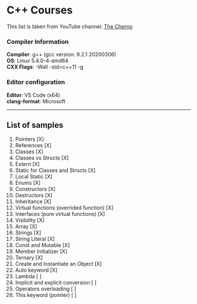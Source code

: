 # C++ Courses
This list is taken from YouTube channel: [The Cherno](https://www.youtube.com/user/TheChernoProject)

### Compiler Information
**Compiler**: g++ (gcc version: 9.2.1 20200306)  
**OS**: Linux 5.4.0-4-amd64  
**CXX Flags**: -Wall -std=c++11 -g  

### Editor configuration
**Editor**: VS Code (x64)  
**clang-format**: Microsoft

---

## List of samples

1. Pointers                                     [X]
2. References                                   [X]
3. Classes                                      [X]
4. Classes vs Structs                           [X]
5. Extern                                       [X]
6. Static for Classes and Structs               [X]
7. Local Static                                 [X]
8. Enums                                        [X]
9. Constructors                                 [X]
10. Destructors                                 [X]
11. Inheritance                                 [X]
12. Virtual functions (overrided function)      [X]
13. Interfaces (pure virtual functions)         [X]
14. Visibility                                  [X]
15. Array                                       [X]
16. Strings                                     [X]
17. String Literal                              [X]
18. Const and Mutable                           [X]
19. Member Initializer                          [X]
20. Ternary                                     [X]
21. Create and Instantiate an Object            [X]
22. Auto keyword                                [X]
23. Lambda                                      [ ]
22. Implicit and explicit conversion            [ ]
23. Operators overloading                       [ ]
24. This keyword (pointer)                      [ ]
